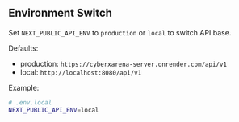 ## Environment Switch

Set `NEXT_PUBLIC_API_ENV` to `production` or `local` to switch API base.

Defaults:
- production: `https://cyberxarena-server.onrender.com/api/v1`
- local: `http://localhost:8080/api/v1`

Example:

```bash
# .env.local
NEXT_PUBLIC_API_ENV=local
```


